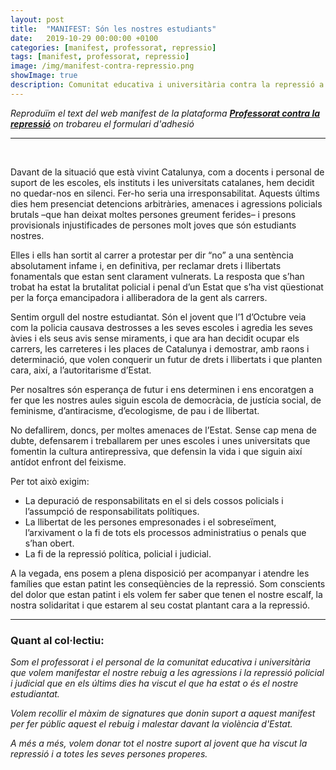 ```yaml
---
layout: post
title:  "MANIFEST: Són les nostres estudiants"
date:   2019-10-29 00:00:00 +0100
categories: [manifest, professorat, repressio]
tags: [manifest, professorat, repressio]
image: /img/manifest-contra-repressio.png
showImage: true
description: Comunitat educativa i universitària contra la repressió a les i els estudiants de Catalunya
---
```


*Reproduïm el text del web manifest de la plataforma [**Professorat contra la repressió**](https://www.professoratcontralarepressio.cat) on trobareu el formulari d'adhesió*

---
<br>

Davant de la situació que està vivint Catalunya, com a docents i personal de suport de les escoles, els instituts i les universitats catalanes, hem decidit no quedar-nos en silenci. Fer-ho seria una irresponsabilitat. Aquests últims dies hem presenciat detencions arbitràries, amenaces i agressions policials brutals –que han deixat moltes persones greument ferides– i presons provisionals injustificades de persones molt joves que són estudiants nostres.

Elles i ells han sortit al carrer a protestar per dir “no” a una sentència absolutament infame i, en definitiva, per reclamar drets i llibertats fonamentals que estan sent clarament vulnerats. La resposta que s’han trobat ha estat la brutalitat policial i penal d’un Estat que s’ha vist qüestionat per la força emancipadora i alliberadora de la gent als carrers.

Sentim orgull del nostre estudiantat. Són el jovent que l’1 d’Octubre veia com la policia causava destrosses a les seves escoles i agredia les seves àvies i els seus avis sense miraments, i que ara han decidit ocupar els carrers, les carreteres i les places de Catalunya i demostrar, amb raons i determinació, que volen conquerir un futur de drets i llibertats i que planten cara, així, a l’autoritarisme d’Estat.

Per nosaltres són esperança de futur i ens determinen i ens encoratgen a fer que les nostres aules siguin escola de democràcia, de justícia social, de feminisme, d’antiracisme, d’ecologisme, de pau i de llibertat.

No defallirem, doncs, per moltes amenaces de l’Estat. Sense cap mena de dubte, defensarem i treballarem per unes escoles i unes universitats que fomentin la cultura antirepressiva, que defensin la vida i que siguin així antídot enfront del feixisme.

Per tot això exigim:

- La depuració de responsabilitats en el si dels cossos policials i l’assumpció de responsabilitats polítiques.
- La llibertat de les persones empresonades i el sobreseïment, l’arxivament o la fi de tots els processos administratius o penals que s’han obert.
- La fi de la repressió política, policial i judicial.

A la vegada, ens posem a plena disposició per acompanyar i atendre les famílies que estan patint les conseqüències de la repressió. Som conscients del dolor que estan patint i els volem fer saber que tenen el nostre escalf, la nostra solidaritat i que estarem al seu costat plantant cara a la repressió.

---

### Quant al col·lectiu:

*Som el professorat i el personal de la comunitat educativa i universitària que volem manifestar el nostre rebuig a les agressions i la repressió policial i judicial que en els últims dies ha viscut el que ha estat o és el nostre estudiantat.*

*Volem recollir el màxim de signatures que donin suport a aquest manifest per fer públic aquest el rebuig i malestar davant la violència d'Estat.*

*A més a més, volem donar tot el nostre suport  al jovent que ha viscut la repressió i a totes les seves persones properes.*
